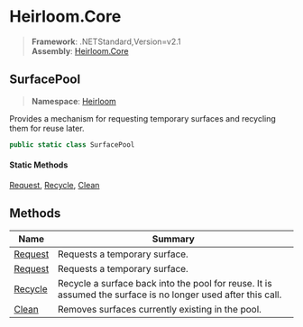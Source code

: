# Heirloom.Core

> **Framework**: .NETStandard,Version=v2.1  
> **Assembly**: [Heirloom.Core][0]  

## SurfacePool

> **Namespace**: [Heirloom][0]  

Provides a mechanism for requesting temporary surfaces and recycling them for reuse later.

```cs
public static class SurfacePool
```

#### Static Methods

[Request][1], [Recycle][2], [Clean][3]

## Methods

| Name         | Summary                                                                                                      |
|--------------|--------------------------------------------------------------------------------------------------------------|
| [Request][1] | Requests a temporary surface.                                                                                |
| [Request][1] | Requests a temporary surface.                                                                                |
| [Recycle][2] | Recycle a surface back into the pool for reuse. It is assumed the surface is no longer used after this call. |
| [Clean][3]   | Removes surfaces currently existing in the pool.                                                             |

[0]: ../Heirloom.Core.md
[1]: Heirloom.SurfacePool.Request.md
[2]: Heirloom.SurfacePool.Recycle.md
[3]: Heirloom.SurfacePool.Clean.md
